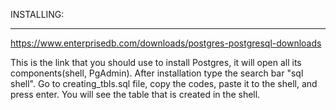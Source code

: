 INSTALLING:
________________________________
https://www.enterprisedb.com/downloads/postgres-postgresql-downloads

This is the link that you should use to install Postgres, it will open all its components(shell, PgAdmin). After installation type the search bar "sql shell". Go to creating_tbls.sql file, copy the codes, paste it to the shell, and press enter. You will see the table that is created in the shell.
